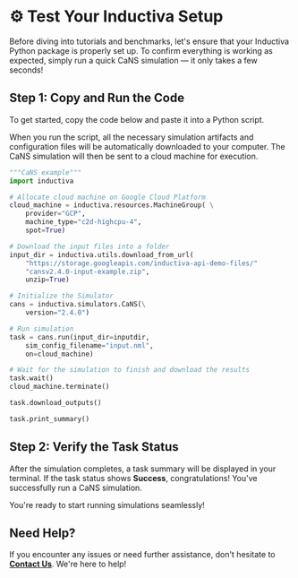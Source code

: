 # ⚙️ Test Your Inductiva Setup 
Before diving into tutorials and benchmarks, let's ensure that your Inductiva Python package is properly set up. To confirm everything is working as expected, simply run a quick CaNS simulation — it only takes a few seconds!

## Step 1: Copy and Run the Code
To get started, copy the code below and paste it into a Python script.

When you run the script, all the necessary simulation artifacts and configuration files will be automatically downloaded to your computer. The CaNS simulation will then be sent to a cloud machine for execution.

```python
"""CaNS example"""
import inductiva

# Allocate cloud machine on Google Cloud Platform
cloud_machine = inductiva.resources.MachineGroup( \
    provider="GCP",
    machine_type="c2d-highcpu-4",
	spot=True)

# Download the input files into a folder
input_dir = inductiva.utils.download_from_url(
    "https://storage.googleapis.com/inductiva-api-demo-files/"
    "cansv2.4.0-input-example.zip",
    unzip=True)

# Initialize the Simulator
cans = inductiva.simulators.CaNS(\
    version="2.4.0")

# Run simulation
task = cans.run(input_dir=inputdir,
    sim_config_filename="input.nml",
    on=cloud_machine)

# Wait for the simulation to finish and download the results
task.wait()
cloud_machine.terminate()

task.download_outputs()

task.print_summary()
```

## Step 2: Verify the Task Status
After the simulation completes, a task summary will be displayed in your terminal. If the task status shows **Success**, congratulations! You've successfully run a CaNS simulation.

You're ready to start running simulations seamlessly!

## Need Help?
If you encounter any issues or need further assistance, don't hesitate to [**Contact Us**](mailto:support@inductiva.ai). We're here to help!
